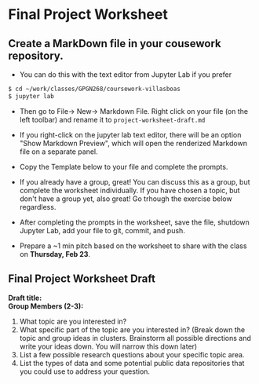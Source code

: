 # Final Project Worksheet

## Create a MarkDown file in your cousework repository. 
- You can do this with the text editor from Jupyter Lab if you prefer

```bash
$ cd ~/work/classes/GPGN268/coursework-villasboas
$ jupyter lab
```
- Then go to File-> New-> Markdown File. Right click on your file (on the left toolbar) and rename it to `project-worksheet-draft.md`
- If you right-click on the jupyter lab text editor, there will be an option "Show Markdown Preview", which will open the renderized Markdown file on a separate panel.

- Copy the Template below to your file and complete the prompts.
- If you already have a group, great! You can discuss this as a group, but complete the worksheet individually. If you have chosen a topic, but don't have a group yet, also great! Go trhough the exercise below regardless. 
- After completing the prompts in the worksheet, save the file, shutdown Jupyter Lab, add your file to git, commit, and push. 
- Prepare a ~1 min pitch based on the worksheet to share with the class on **Thursday, Feb 23**.


## Final Project Worksheet Draft
**Draft title:**   
**Group Members (2-3):**
 
1. What topic are you interested in?
2. What specific part of the topic are you interested in? (Break down the topic and group ideas in clusters. Brainstorm all possible directions and write your ideas down. You will narrow this down later)
3.  List a few possible research questions about your specific topic area.
4.  List the types of data and some potential public data repositories that you could use to address your question.


